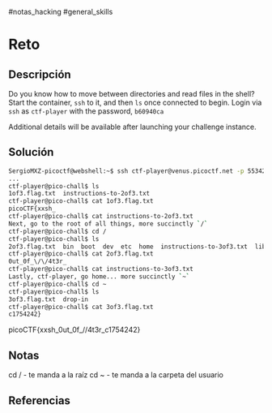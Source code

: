 #notas_hacking #general_skills
# Reto
## Descripción
Do you know how to move between directories and read files in the shell? Start the container, `ssh` to it, and then `ls` once connected to begin. Login via `ssh` as `ctf-player` with the password, `b60940ca`

Additional details will be available after launching your challenge instance.
## Solución
```bash
SergioMXZ-picoctf@webshell:~$ ssh ctf-player@venus.picoctf.net -p 55342
...
ctf-player@pico-chall$ ls
1of3.flag.txt  instructions-to-2of3.txt
ctf-player@pico-chall$ cat 1of3.flag.txt 
picoCTF{xxsh_
ctf-player@pico-chall$ cat instructions-to-2of3.txt 
Next, go to the root of all things, more succinctly `/`
ctf-player@pico-chall$ cd /
ctf-player@pico-chall$ ls
2of3.flag.txt  bin  boot  dev  etc  home  instructions-to-3of3.txt  lib  lib64  media  mnt  opt  proc  root  run  sbin  srv  sys  tmp  usr  var
ctf-player@pico-chall$ cat 2of3.flag.txt 
0ut_0f_\/\/4t3r_
ctf-player@pico-chall$ cat instructions-to-3of3.txt 
Lastly, ctf-player, go home... more succinctly `~`
ctf-player@pico-chall$ cd ~ 
ctf-player@pico-chall$ ls
3of3.flag.txt  drop-in
ctf-player@pico-chall$ cat 3of3.flag.txt 
c1754242}
```
picoCTF{xxsh_0ut_0f_\/\/4t3r_c1754242}
## Notas
cd / - te manda a la raíz
cd ~ - te manda a la carpeta del usuario
## Referencias
